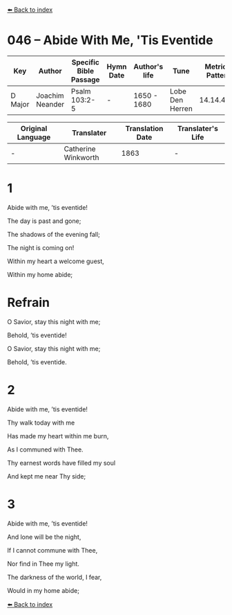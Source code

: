 [⬅️ Back to index](../README.md)

# 046 – Abide With Me, 'Tis Eventide

Key | Author   | Specific Bible Passage     |Hymn Date |Author's life |Tune |Metrical Pattern   |Composer/Source                                                                                        
-- | --------- | ---------------------------|----------|--------------|-----|-------------------|-------------   
D Major  | Joachim Neander      | Psalm 103:2-5 | -  | 1650 - 1680 | Lobe Den Herren | 14.14.4.7.8 | Chorale Book for England, 1863 

Original Language | Translater | Translation Date   | Translater's Life     
----------------- | --------- | --------------------|-------------   
\-  | Catherine Winkworth      | 1863 | -  | 1827 - 1878 



# 1

Abide with me, ’tis eventide!

The day is past and gone;

The shadows of the evening fall;

The night is coming on!

Within my heart a welcome guest,

Within my home abide;



# Refrain

O Savior, stay this night with me;

Behold, ’tis eventide!

O Savior, stay this night with me;

Behold, ’tis eventide.



# 2

Abide with me, ’tis eventide!

Thy walk today with me

Has made my heart within me burn,

As I communed with Thee.

Thy earnest words have filled my soul

And kept me near Thy side;



# 3

Abide with me, ’tis eventide!

And lone will be the night,

If I cannot commune with Thee,

Nor find in Thee my light.

The darkness of the world, I fear,

Would in my home abide;

[⬅️ Back to index](../README.md)
